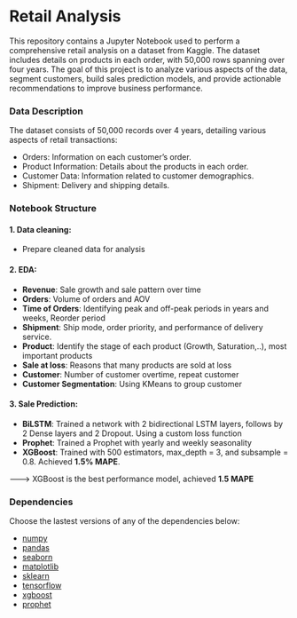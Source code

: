 # Retail Analysis 

This repository contains a Jupyter Notebook used to perform a comprehensive retail analysis on a dataset from Kaggle. The dataset includes details on products in each order, with 50,000 rows spanning over four years. The goal of this project is to analyze various aspects of the data, segment customers, build sales prediction models, and provide actionable recommendations to improve business performance.

### Data Description

The dataset consists of 50,000 records over 4 years, detailing various aspects of retail transactions:

- Orders: Information on each customer’s order.
- Product Information: Details about the products in each order.
- Customer Data: Information related to customer demographics.
- Shipment: Delivery and shipping details.

### Notebook Structure

#### **1. Data cleaning:** 
- Prepare cleaned data for analysis

#### **2. EDA:** 
- **Revenue**: Sale growth and sale pattern over time
- **Orders**: Volume of orders and AOV
- **Time of Orders**: Identifying peak and off-peak periods in years and weeks, Reorder period
- **Shipment**: Ship mode, order priority, and performance of delivery service.
- **Product**: Identify the stage of each product (Growth, Saturation,..), most important products
- **Sale at loss**: Reasons that many products are sold at loss
- **Customer**: Number of customer overtime, repeat customer
- **Customer Segmentation**: Using KMeans to group customer

#### **3. Sale Prediction:**
- **BiLSTM**: Trained a network with 2 bidirectional LSTM layers, follows by 2 Dense layers and 2 Dropout. Using a custom loss function
- **Prophet**: Trained a Prophet with yearly and weekly seasonality
- **XGBoost**: Trained with 500 estimators, max_depth = 3, and subsample = 0.8. Achieved **1.5% MAPE**.

---> XGBoost is the best performance model, achieved **1.5 MAPE**

### Dependencies
Choose the lastest versions of any of the dependencies below: 
- [numpy](https://numpy.org/)
- [pandas](https://pandas.pydata.org/)
- [seaborn](https://seaborn.pydata.org/)
- [matplotlib](https://matplotlib.org/)
- [sklearn](https://scikit-learn.org/stable/)
- [tensorflow](https://www.tensorflow.org/)
- [xgboost](https://xgboost.readthedocs.io/en/release_3.0.0/)
- [prophet](https://facebook.github.io/prophet/)
